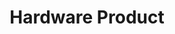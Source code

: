 ---
title: Hardware Product
position: 2.2
type: 
description: Hardware information in Technopedia is classified by product, model, and power. 
content_markdown: |-
  `MATCH (n:HARDWARE_PRODUCT) RETURN n LIMIT 25`
  {: .info}
  
  <br>
  The following image shows the hardware nodes, relationships, and relevant connections. <br>
    
  ![API Image](/images/hardware.png){:class="img-responsive"} <br>

  #### Query Examples <br>
    
  To use the MATCH statements in the following examples, you append the MATCH statement to the following tql endpoint and run a GET request from a API client or use cURL. <br>
  
  `https://v6-1.technopedia.com/tql?q=<MATCH Statement>`
    


left_code_blocks:
  - code_block: |
      MATCH (n:HARDWARE_PRODUCT) RETURN n.product, n.desupported_flag

      RESPONSE SAMPLE
      
      { 
        "results": [
            {
                "n.desupported_flag": null,
                "n.product": "Express5800/A1080a Series"
            },
            {
                "n.desupported_flag": null,
                "n.product": "Phaser 3125 (Networked)"
            {
                "n.desupported_flag": "TRUE",
                "n.product": "ProLiant BL460c G6 Server Blade"
            },    
                        {
                "n.desupported_flag": null,
                "n.product": "Pro 3010 Desktop PC"
            },
            {
                "n.desupported_flag": null,
                "n.product": "Essentio Series"
            },
            {
                "n.desupported_flag": null,
                "n.product": "DX100 Series"
            },
            {
                "n.desupported_flag": null,
                "n.product": "500 Series Notebook PC"
            },
            {
                "n.desupported_flag": null,
                "n.product": "ThinkCentre A51"
            },
            {
                "n.desupported_flag": null,
                "n.product": "3Com OfficeConnect Cable/DSL Gateway"
            }
        ]
      {    
            

    title: Example one
    language: javascript

    
  - code_block: >-
      MATCH (product:HARDWARE_PRODUCT)<-[:HAS_A]-(model:HARDWARE_MODEL) RETURN  product, model


      RESPONSE SAMPLE

      {  
        "results": [
        {
            "model.cpu_sockets": 4,
            "model.cpu_url": "http://www.necam.com/docs/?id=6ee81afc-8691-484e-9549-b21b83f6302e",
            "model.created_at": "2010-04-23 11:31:47",
            "model.date_introduced": "3/30/2010",
            "model.desupported_flag": null,
            "model.model": "A1080a-S",
            "model.modified_at": "2013-10-18 16:54:07",
            "model.technopedia_id": "807bd3dc-2100-4116-a4e2-cbf741e725d4",
            "product.cat_manufacturer_id": null,
            "product.create_date": null,
            "product.desupported_flag": null,
            "product.modified_at": "2011-03-16 09:46:45",
            "product.product": "Express5800/A1080a Series",
            "product.technopedia_id": "f6d32439-001b-4ca7-abb1-cd7627086ade"
        },
        {
            "model.cpu_sockets": 8,
            "model.cpu_url": "http://www.necam.com/docs/?id=6ee81afc-8691-484e-9549-b21b83f6302e",
            "model.created_at": "2010-04-23 11:32:43",
            "model.date_introduced": "3/30/2010",
            "model.desupported_flag": null,
            "model.model": "A1080a-E",
            "model.modified_at": "2013-10-18 16:54:22",
            "model.technopedia_id": "5cb93d0e-63d0-43eb-89d8-7d1d25ff4ce5",
            "product.cat_manufacturer_id": null,
            "product.create_date": null,
            "product.desupported_flag": null,
            "product.modified_at": "2011-03-16 09:46:45",
            "product.product": "Express5800/A1080a Series",
            "product.technopedia_id": "f6d32439-001b-4ca7-abb1-cd7627086ade"
        }
       ]
      {  
    title: Example two
    language: javascript
  - code_block: |-
      MATCH (hw:HARDWARE_PRODUCT)-[a:BELONGS_TO]->(cat_2:CATEGORY_2)-[e:BELONGS_TO]->(cat_1:CATEGORY_1)-[y:BELONGS_TO]->(cat_group:CATEGORY_GROUP) RETURN hw, cat_2, cat_1, cat_group LIMIT 2

      RESPONSE SAMPLE
      {  
         "results": [
        {
            "cat_1.cat_taxonomy2012_id": null,
            "cat_1.description": "The process of preserving the landscape clean, safe, and 
             attractive.",
            "cat_1.label": "Landscape Maintenance",
            "cat_1.technopedia_id": "ef2864c2-4215-4ee7-b373-d6054560cca9",
            "cat_2.cat_taxonomy2012_id": null,
            "cat_2.cat_taxonomy2012_parent_id": null,
            "cat_2.description": "A group of devices that is designed to maintain and protect the 
             environment.",
            "cat_2.label": "Environmental Monitoring and Protection",
            "cat_2.technopedia_id": "56974f54-ef68-48fa-871f-efbfb6144baa",
            "cat_group.label": "Building Maintenance",
            "hw.cat_manufacturer_id": null,
            "hw.create_date": null,
            "hw.desupported_flag": null,
            "hw.modified_at": "2017-09-06 11:16:36",
            "hw.product": "Ecomar",
            "hw.technopedia_id": "f7796096-89fc-4dec-a949-15730d4915c6"
        },
        {
            "cat_1.cat_taxonomy2012_id": null,
            "cat_1.description": "The process of preserving the landscape clean, safe, and attractive.",
            "cat_1.label": "Landscape Maintenance",
            "cat_1.technopedia_id": "ef2864c2-4215-4ee7-b373-d6054560cca9",
            "cat_2.cat_taxonomy2012_id": null,
            "cat_2.cat_taxonomy2012_parent_id": null,
            "cat_2.description": "An irrigation control system is a device used to operate 
             automatic watering systems such as drip irrigation systems or lawn sprinklers.",  
            "cat_2.label": "Irrigation System",
            "cat_2.technopedia_id": "6b727766-ac35-422b-8046-6c9f17d13160",
            "cat_group.label": "Building Maintenance",
            "hw.cat_manufacturer_id": null,
            "hw.create_date": null,
            "hw.desupported_flag": null,
            "hw.modified_at": "2017-12-12 17:16:26",
            "hw.product": "SmartLine Controller",
            "hw.technopedia_id": "b60dc2ae-c262-4cbc-9baa-6df87270745f"
       }
        ]
      {       
        
    title: Example three
    language: javascript

  - code_block: |-
      MATCH (hw:HARDWARE_PRODUCT)-[a:HAS_A]->(manu:MANUFACTURER) RETURN hw, manu.manufacturer

      RESPONSE SAMPLE
      {
          
        "results": [
            {
                "hw.cat_manufacturer_id": null,
                "hw.create_date": null,
                "hw.desupported_flag": null,
                "hw.modified_at": "2011-03-16 09:46:45",
                "hw.product": "Express5800/A1080a Series",
                "hw.technopedia_id": "f6d32439-001b-4ca7-abb1-cd7627086ade",
                "manu.manufacturer": "NEC"
            },
            {
                "hw.cat_manufacturer_id": null,
                "hw.create_date": null,
                "hw.desupported_flag": null,
                "hw.modified_at": "2011-03-21 11:22:10",
                "hw.product": "Phaser 3125 (Networked)",
                "hw.technopedia_id": "4d35ec28-0f16-4787-acca-885679265b59",
                "manu.manufacturer": "Xerox"
            },
            {
                "hw.cat_manufacturer_id": null,
                "hw.create_date": null,
                "hw.desupported_flag": null,
                "hw.modified_at": "2017-06-01 11:29:10",
                "hw.product": "Pro 3010 Desktop PC",
                "hw.technopedia_id": "e2b8fab2-681f-48f5-8ac7-57cb7f36e97b",
                "manu.manufacturer": "Hewlett-Packard Company"
           }
        ]
      {  
        
      
        
    title: Example four
    language: javascript

  - code_block: |-
      https://v6-1.technopedia.com/tql?q=MATCH (hardware:HARDWARE_PRODUCT)-[a:BELONGS_TO]->(cat_2:CATEGORY_2)-[e:BELONGS_TO]->(vertical:VERTICAL) RETURN hardware, cat_2, vertical
      
      RESPONSE SAMPLE
      {
        "results": [
          {
              "cat_2.cat_taxonomy2012_id": null,
              "cat_2.cat_taxonomy2012_parent_id": null,
              "cat_2.description": "A computer or device on a network that manages network resource",
              "cat_2.label": "Servers",
              "cat_2.technopedia_id": "195fa6b3-7d0f-4317-995f-d3c9f1ae08e7",
              "hardware.cat_manufacturer_id": null,
              "hardware.create_date": null,
              "hardware.desupported_flag": null,
              "hardware.modified_at": "2011-03-16 09:46:45",
              "hardware.product": "Express5800/A1080a Series",
              "hardware.technopedia_id": "f6d32439-001b-4ca7-abb1-cd7627086ade",
              "vertical.name": "Information and Technology",
              "vertical.short_name": "IT",
              "vertical.technopedia_id": "0be7a9ed-b538-4942-b6ce-b9243566305f"
          },
          {
              "cat_2.cat_taxonomy2012_id": null,
              "cat_2.cat_taxonomy2012_parent_id": null,
              "cat_2.description": "A common type of computer printer that rapidly produces high  quality text and graphics on plain paper. It employs a xerographic printing 
               process, where image is produced by the direct scanning of a laser beam across the printer's photoreceptor",  
              "cat_2.label": "Laser Printers",
              "cat_2.technopedia_id": "bcb655cc-b5ef-4915-838f-8ff68cb65cce",
              "hardware.cat_manufacturer_id": null,
              "hardware.create_date": null,
              "hardware.desupported_flag": null,
              "hardware.modified_at": "2011-03-21 11:22:10",
              "hardware.product": "Phaser 3125 (Networked)",
              "hardware.technopedia_id": "4d35ec28-0f16-4787-acca-885679265b59",
              "vertical.name": "Medical and Health Care",
              "vertical.short_name": "MD",
              "vertical.technopedia_id": "81520b3f-6ffc-42c7-afce-a25bbdc63385"
          }
        ]
      {  
    title: Example five
    language: javascript

  - code_block: |-
      curl -G -H "Authorization: Bearer b93477a9-057b-4878-a16b93477a9-057b-4878-a16f-d7f7d1f27a7af-d7f7d1f27a7a" "https://v6.technopedia.com/tql" --data-urlencode' "q=MATCH (h:HARDWARE_PRODUCT) RETURN h.product"

      
    title: cURL
    language: bash    
right_code_blocks:
  - code_block: |2
      technopedia_id
      product
      desupported_flag
      create_date
      modified_at
    title: Hardware Product Attributes
    language: bash
  - code_block: |2-
      (HARDWARE_PRODUCT)-[:HAS_A]<-(MANUFACTURER)
                
      (HARDWARE_PRODUCT)-[:BELONGS_TO]->(CATEGORY_2)

      (HARDWARE_PRODUCT)-[:HAS_A]->(SUPPORT_STAGE)

      (HARDWARE_PRODUCT)-[:HAS_A]->(SUPPORT_STAGE)-[:HAS_A]->(SUPPORT_POLICY)
            
      (HARDWARE_PRODUCT)-[:HAS_A]->(CERTIFICATION)


      
      
    title: Relationships
    language: bash
---